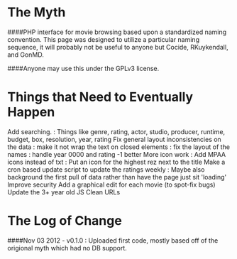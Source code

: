 The Myth
========

####PHP interface for movie browsing based upon a standardized naming convention.
This page was designed to utilize a particular naming sequence, it will probably not be useful to anyone but Cocide, RKuykendall, and GonMD.  

####Anyone may use this under the GPLv3 license.



Things that Need to Eventually Happen
=====================================
Add searching.
: Things like genre, rating, actor, studio, producer, runtime, budget, box, resolution, year, rating
Fix general layout inconsistencies on the data
: make it not wrap the text on closed elements
: fix the layout of the names
: handle year 0000 and rating -1 better
More icon work
: Add MPAA icons instead of txt
: Put an icon for the highest rez next to the title
Make a cron based update script to update the ratings weekly
: Maybe also background the first pull of data rather than have the page just sit 'loading'
Improve security
Add a graphical edit for each movie (to spot-fix bugs)
Update the 3+ year old JS
Clean URLs


The Log of Change
=================

####Nov 03 2012 - v0.1.0
: Uploaded first code, mostly based off of the origional myth which had no DB support.